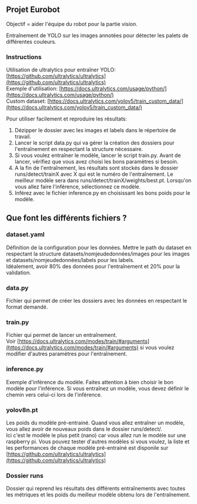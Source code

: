 ## Projet Eurobot

Objectif = aider l'équipe du robot pour la partie vision.

Entraînement de YOLO sur les images annotées pour détecter les palets de différentes couleurs. 

### Instructions
Utilisation de ultralytics pour entraîner YOLO: [https://github.com/ultralytics/ultralytics](https://github.com/ultralytics/ultralytics)  
Exemple d'utilisation: [https://docs.ultralytics.com/usage/python/](https://docs.ultralytics.com/usage/python/)  
Custom dataset: [https://docs.ultralytics.com/yolov5/train_custom_data/](https://docs.ultralytics.com/yolov5/train_custom_data/)    

Pour utiliser facilement et reproduire les résultats:
1. Dézipper le dossier avec les images et labels dans le répertoire de travail.
2. Lancer le script data.py qui va gérer la création des dossiers pour l'entraînement en respectant la structure nécessaire. 
3. Si vous voulez entraîner le modèle, lancer le script train.py. Avant de lancer, vérifiez que vous avez choisi les bons paramètres si besoin.
4. A la fin de l'entraînement, les résultats sont stockés dans le dossier runs/detect/trainX avec X qui est le numéro de l'entraînement. Le meilleur modèle sera dans runs/detect/trainX/weights/best.pt. Lorsqu'on vous allez faire l'inférence, sélectionnez ce modèle. 
5. Inférez avec le fichier inference.py en choisissant les bons poids pour le modèle.  


## Que font les différents fichiers ? 

### dataset.yaml
Définition de la configuration pour les données. Mettre le path du dataset en respectant la structure datasets/nomjeudedonnées/images pour les images et datasets/nomjeudedonnées/labels pour les labels.   
Idéalement, avoir 80% des données pour l'entraînement et 20% pour la validation.

### data.py
Fichier qui permet de créer les dossiers avec les données en respectant le format demandé. 

### train.py
Fichier qui permet de lancer un entraînement.  
Voir [https://docs.ultralytics.com/modes/train/#arguments](https://docs.ultralytics.com/modes/train/#arguments) si vous voulez modifier d'autres paramètres pour l'entraînement.

### inference.py
Exemple d'inférence du modèle. Faites attention à bien choisir le bon modèle pour l'inférence. Si vous entraînez un modèle, vous devez définir le chemin vers celui-ci lors de l'inférence.   


### yolov8n.pt
Les poids du modèle pré-entrainé. Quand vous allez entraîner un modèle, vous allez avoir de nouveaux poids dans le dossier runs/detect/.  
Ici c'est le modèle le plus petit (nano) car vous allez run le modèle sur une raspberry pi. Vous pouvez tester d'autres modèles si vous voulez, la liste et les performances de chaque modèle pré-entrainé est disponile sur [https://github.com/ultralytics/ultralytics](https://github.com/ultralytics/ultralytics)

### Dossier runs
Dossier qui reprend les résultats des différents entraînements avec toutes les métriques et les poids du meilleur modèle obtenu lors de l'entraînement. 

